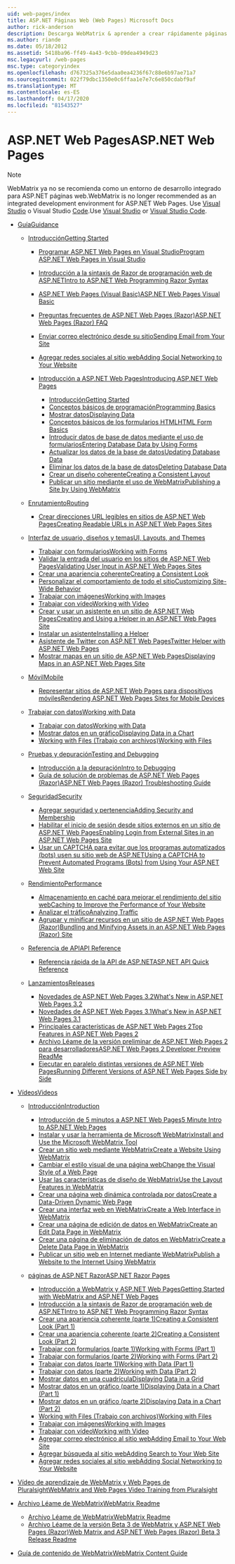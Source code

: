 ```yaml
---
uid: web-pages/index
title: ASP.NET Páginas Web (Web Pages) Microsoft Docs
author: rick-anderson
description: Descarga WebMatrix & aprender a crear rápidamente páginas web de una manera ligera para combinar el código del servidor con HTML.
ms.author: riande
ms.date: 05/18/2012
ms.assetid: 5418ba96-ff49-4a43-9cbb-09dea4949d23
msc.legacyurl: /web-pages
msc.type: categoryindex
ms.openlocfilehash: d767325a376e5daa0ea4236f67c88e6b97ae71a7
ms.sourcegitcommit: 022f79dbc1350e0c6ffaa1e7e7c6e850cdabf9af
ms.translationtype: MT
ms.contentlocale: es-ES
ms.lasthandoff: 04/17/2020
ms.locfileid: "81543527"
---
```

# <a name="aspnet-web-pages"></a><span data-ttu-id="45070-103">ASP.NET Web Pages</span><span class="sxs-lookup"><span data-stu-id="45070-103">ASP.NET Web Pages</span></span>

> [!NOTE] 
> <span data-ttu-id="45070-104">WebMatrix ya no se recomienda como un entorno de desarrollo integrado para ASP.NET páginas web.</span><span class="sxs-lookup"><span data-stu-id="45070-104">WebMatrix is no longer recommended as an integrated development environment for ASP.NET Web Pages.</span></span> <span data-ttu-id="45070-105">Use [Visual Studio](xref:web-pages/overview/getting-started/program-asp-net-web-pages-in-visual-studio) o Visual Studio [Code](https://code.visualstudio.com/).</span><span class="sxs-lookup"><span data-stu-id="45070-105">Use [Visual Studio](xref:web-pages/overview/getting-started/program-asp-net-web-pages-in-visual-studio) or [Visual Studio Code](https://code.visualstudio.com/).</span></span>

- [<span data-ttu-id="45070-106">Guía</span><span class="sxs-lookup"><span data-stu-id="45070-106">Guidance</span></span>](overview/index.md)

    - [<span data-ttu-id="45070-107">Introducción</span><span class="sxs-lookup"><span data-stu-id="45070-107">Getting Started</span></span>](overview/getting-started/index.md)

        - [<span data-ttu-id="45070-108">Programar ASP.NET Web Pages en Visual Studio</span><span class="sxs-lookup"><span data-stu-id="45070-108">Program ASP.NET Web Pages in Visual Studio</span></span>](overview/getting-started/program-asp-net-web-pages-in-visual-studio.md)
        - [<span data-ttu-id="45070-109">Introducción a la sintaxis de Razor de programación web de ASP.NET</span><span class="sxs-lookup"><span data-stu-id="45070-109">Intro to ASP.NET Web Programming Razor Syntax</span></span>](overview/getting-started/introducing-razor-syntax-c.md)
        - [<span data-ttu-id="45070-110">ASP.NET Web Pages (Visual Basic)</span><span class="sxs-lookup"><span data-stu-id="45070-110">ASP.NET Web Pages Visual Basic</span></span>](overview/getting-started/introducing-razor-syntax-vb.md)
        - [<span data-ttu-id="45070-111">Preguntas frecuentes de ASP.NET Web Pages (Razor)</span><span class="sxs-lookup"><span data-stu-id="45070-111">ASP.NET Web Pages (Razor) FAQ</span></span>](overview/getting-started/aspnet-web-pages-razor-faq.md)
        - [<span data-ttu-id="45070-112">Enviar correo electrónico desde su sitio</span><span class="sxs-lookup"><span data-stu-id="45070-112">Sending Email from Your Site</span></span>](overview/getting-started/11-adding-email-to-your-web-site.md)
        - [<span data-ttu-id="45070-113">Agregar redes sociales al sitio web</span><span class="sxs-lookup"><span data-stu-id="45070-113">Adding Social Networking to Your Website</span></span>](overview/getting-started/13-adding-social-networking-to-your-web-site.md)
        - [<span data-ttu-id="45070-114">Introducción a ASP.NET Web Pages</span><span class="sxs-lookup"><span data-stu-id="45070-114">Introducing ASP.NET Web Pages</span></span>](overview/getting-started/introducing-aspnet-web-pages-2/index.md)

            - [<span data-ttu-id="45070-115">Introducción</span><span class="sxs-lookup"><span data-stu-id="45070-115">Getting Started</span></span>](overview/getting-started/introducing-aspnet-web-pages-2/getting-started.md)
            - [<span data-ttu-id="45070-116">Conceptos básicos de programación</span><span class="sxs-lookup"><span data-stu-id="45070-116">Programming Basics</span></span>](overview/getting-started/introducing-aspnet-web-pages-2/intro-to-web-pages-programming.md)
            - [<span data-ttu-id="45070-117">Mostrar datos</span><span class="sxs-lookup"><span data-stu-id="45070-117">Displaying Data</span></span>](overview/getting-started/introducing-aspnet-web-pages-2/displaying-data.md)
            - [<span data-ttu-id="45070-118">Conceptos básicos de los formularios HTML</span><span class="sxs-lookup"><span data-stu-id="45070-118">HTML Form Basics</span></span>](overview/getting-started/introducing-aspnet-web-pages-2/form-basics.md)
            - [<span data-ttu-id="45070-119">Introducir datos de base de datos mediante el uso de formularios</span><span class="sxs-lookup"><span data-stu-id="45070-119">Entering Database Data by Using Forms</span></span>](overview/getting-started/introducing-aspnet-web-pages-2/entering-data.md)
            - [<span data-ttu-id="45070-120">Actualizar los datos de la base de datos</span><span class="sxs-lookup"><span data-stu-id="45070-120">Updating Database Data</span></span>](overview/getting-started/introducing-aspnet-web-pages-2/updating-data.md)
            - [<span data-ttu-id="45070-121">Eliminar los datos de la base de datos</span><span class="sxs-lookup"><span data-stu-id="45070-121">Deleting Database Data</span></span>](overview/getting-started/introducing-aspnet-web-pages-2/deleting-data.md)
            - [<span data-ttu-id="45070-122">Crear un diseño coherente</span><span class="sxs-lookup"><span data-stu-id="45070-122">Creating a Consistent Layout</span></span>](overview/getting-started/introducing-aspnet-web-pages-2/layouts.md)
            - [<span data-ttu-id="45070-123">Publicar un sitio mediante el uso de WebMatrix</span><span class="sxs-lookup"><span data-stu-id="45070-123">Publishing a Site by Using WebMatrix</span></span>](overview/getting-started/introducing-aspnet-web-pages-2/publishing.md)
    - [<span data-ttu-id="45070-124">Enrutamiento</span><span class="sxs-lookup"><span data-stu-id="45070-124">Routing</span></span>](overview/routing/index.md)

        - [<span data-ttu-id="45070-125">Crear direcciones URL legibles en sitios de ASP.NET Web Pages</span><span class="sxs-lookup"><span data-stu-id="45070-125">Creating Readable URLs in ASP.NET Web Pages Sites</span></span>](overview/routing/creating-readable-urls-in-aspnet-web-pages-sites.md)
    - [<span data-ttu-id="45070-126">Interfaz de usuario, diseños y temas</span><span class="sxs-lookup"><span data-stu-id="45070-126">UI, Layouts, and Themes</span></span>](overview/ui-layouts-and-themes/index.md)

        - [<span data-ttu-id="45070-127">Trabajar con formularios</span><span class="sxs-lookup"><span data-stu-id="45070-127">Working with Forms</span></span>](overview/ui-layouts-and-themes/4-working-with-forms.md)
        - [<span data-ttu-id="45070-128">Validar la entrada del usuario en los sitios de ASP.NET Web Pages</span><span class="sxs-lookup"><span data-stu-id="45070-128">Validating User Input in ASP.NET Web Pages Sites</span></span>](overview/ui-layouts-and-themes/validating-user-input-in-aspnet-web-pages-sites.md)
        - [<span data-ttu-id="45070-129">Crear una apariencia coherente</span><span class="sxs-lookup"><span data-stu-id="45070-129">Creating a Consistent Look</span></span>](overview/ui-layouts-and-themes/3-creating-a-consistent-look.md)
        - [<span data-ttu-id="45070-130">Personalizar el comportamiento de todo el sitio</span><span class="sxs-lookup"><span data-stu-id="45070-130">Customizing Site-Wide Behavior</span></span>](overview/ui-layouts-and-themes/18-customizing-site-wide-behavior.md)
        - [<span data-ttu-id="45070-131">Trabajar con imágenes</span><span class="sxs-lookup"><span data-stu-id="45070-131">Working with Images</span></span>](overview/ui-layouts-and-themes/9-working-with-images.md)
        - [<span data-ttu-id="45070-132">Trabajar con vídeo</span><span class="sxs-lookup"><span data-stu-id="45070-132">Working with Video</span></span>](overview/ui-layouts-and-themes/10-working-with-video.md)
        - [<span data-ttu-id="45070-133">Crear y usar un asistente en un sitio de ASP.NET Web Pages</span><span class="sxs-lookup"><span data-stu-id="45070-133">Creating and Using a Helper in an ASP.NET Web Pages Site</span></span>](overview/ui-layouts-and-themes/creating-and-using-a-helper-in-an-aspnet-web-pages-site.md)
        - [<span data-ttu-id="45070-134">Instalar un asistente</span><span class="sxs-lookup"><span data-stu-id="45070-134">Installing a Helper</span></span>](overview/ui-layouts-and-themes/installing-helpers.md)
        - [<span data-ttu-id="45070-135">Asistente de Twitter con ASP.NET Web Pages</span><span class="sxs-lookup"><span data-stu-id="45070-135">Twitter Helper with ASP.NET Web Pages</span></span>](overview/ui-layouts-and-themes/twitter-helper.md)
        - [<span data-ttu-id="45070-136">Mostrar mapas en un sitio de ASP.NET Web Pages</span><span class="sxs-lookup"><span data-stu-id="45070-136">Displaying Maps in an ASP.NET Web Pages Site</span></span>](overview/ui-layouts-and-themes/displaying-maps-in-an-aspnet-web-pages-site.md)
    - [<span data-ttu-id="45070-137">Móvil</span><span class="sxs-lookup"><span data-stu-id="45070-137">Mobile</span></span>](overview/mobile/index.md)

        - [<span data-ttu-id="45070-138">Representar sitios de ASP.NET Web Pages para dispositivos móviles</span><span class="sxs-lookup"><span data-stu-id="45070-138">Rendering ASP.NET Web Pages Sites for Mobile Devices</span></span>](overview/mobile/rendering-aspnet-web-pages-sites-for-mobile-devices.md)
    - [<span data-ttu-id="45070-139">Trabajar con datos</span><span class="sxs-lookup"><span data-stu-id="45070-139">Working with Data</span></span>](overview/data/index.md)

        - [<span data-ttu-id="45070-140">Trabajar con datos</span><span class="sxs-lookup"><span data-stu-id="45070-140">Working with Data</span></span>](overview/data/5-working-with-data.md)
        - [<span data-ttu-id="45070-141">Mostrar datos en un gráfico</span><span class="sxs-lookup"><span data-stu-id="45070-141">Displaying Data in a Chart</span></span>](overview/data/7-displaying-data-in-a-chart.md)
        - [<span data-ttu-id="45070-142">Working with Files (Trabajo con archivos)</span><span class="sxs-lookup"><span data-stu-id="45070-142">Working with Files</span></span>](overview/data/working-with-files.md)
    - [<span data-ttu-id="45070-143">Pruebas y depuración</span><span class="sxs-lookup"><span data-stu-id="45070-143">Testing and Debugging</span></span>](overview/testing-and-debugging/index.md)

        - [<span data-ttu-id="45070-144">Introducción a la depuración</span><span class="sxs-lookup"><span data-stu-id="45070-144">Intro to Debugging</span></span>](overview/testing-and-debugging/introduction-to-debugging.md)
        - [<span data-ttu-id="45070-145">Guía de solución de problemas de ASP.NET Web Pages (Razor)</span><span class="sxs-lookup"><span data-stu-id="45070-145">ASP.NET Web Pages (Razor) Troubleshooting Guide</span></span>](overview/testing-and-debugging/aspnet-web-pages-razor-troubleshooting-guide.md)
    - [<span data-ttu-id="45070-146">Seguridad</span><span class="sxs-lookup"><span data-stu-id="45070-146">Security</span></span>](overview/security/index.md)

        - [<span data-ttu-id="45070-147">Agregar seguridad y pertenencia</span><span class="sxs-lookup"><span data-stu-id="45070-147">Adding Security and Membership</span></span>](overview/security/16-adding-security-and-membership.md)
        - [<span data-ttu-id="45070-148">Habilitar el inicio de sesión desde sitios externos en un sitio de ASP.NET Web Pages</span><span class="sxs-lookup"><span data-stu-id="45070-148">Enabling Login from External Sites in an ASP.NET Web Pages Site</span></span>](overview/security/enabling-login-from-external-sites-in-an-aspnet-web-pages-site.md)
        - [<span data-ttu-id="45070-149">Usar un CAPTCHA para evitar que los programas automatizados (bots) usen su sitio web de ASP.NET</span><span class="sxs-lookup"><span data-stu-id="45070-149">Using a CAPTCHA to Prevent Automated Programs (Bots) from Using Your ASP.NET Web Site</span></span>](overview/security/using-a-catpcha-to-prevent-automated-programs-bots-from-using-your-aspnet-web-site.md)
    - [<span data-ttu-id="45070-150">Rendimiento</span><span class="sxs-lookup"><span data-stu-id="45070-150">Performance</span></span>](overview/performance-and-traffic/index.md)

        - [<span data-ttu-id="45070-151">Almacenamiento en caché para mejorar el rendimiento del sitio web</span><span class="sxs-lookup"><span data-stu-id="45070-151">Caching to Improve the Performance of Your Website</span></span>](overview/performance-and-traffic/15-caching-to-improve-the-performance-of-your-website.md)
        - [<span data-ttu-id="45070-152">Analizar el tráfico</span><span class="sxs-lookup"><span data-stu-id="45070-152">Analyzing Traffic</span></span>](overview/performance-and-traffic/14-analyzing-traffic.md)
        - [<span data-ttu-id="45070-153">Agrupar y minificar recursos en un sitio de ASP.NET Web Pages (Razor)</span><span class="sxs-lookup"><span data-stu-id="45070-153">Bundling and Minifying Assets in an ASP.NET Web Pages (Razor) Site</span></span>](overview/performance-and-traffic/bundling-and-minifying-assets-in-an-aspnet-web-pages-razor-site.md)
    - [<span data-ttu-id="45070-154">Referencia de API</span><span class="sxs-lookup"><span data-stu-id="45070-154">API Reference</span></span>](overview/api-reference/index.md)

        - [<span data-ttu-id="45070-155">Referencia rápida de la API de ASP.NET</span><span class="sxs-lookup"><span data-stu-id="45070-155">ASP.NET API Quick Reference</span></span>](overview/api-reference/asp-net-web-pages-api-reference.md)
    - [<span data-ttu-id="45070-156">Lanzamientos</span><span class="sxs-lookup"><span data-stu-id="45070-156">Releases</span></span>](overview/releases/index.md)

        - [<span data-ttu-id="45070-157">Novedades de ASP.NET Web Pages 3.2</span><span class="sxs-lookup"><span data-stu-id="45070-157">What's New in ASP.NET Web Pages 3.2</span></span>](overview/releases/whats-new-in-aspnet-web-pages-32.md)
        - [<span data-ttu-id="45070-158">Novedades de ASP.NET Web Pages 3.1</span><span class="sxs-lookup"><span data-stu-id="45070-158">What's New in ASP.NET Web Pages 3.1</span></span>](overview/releases/whats-new-aspnet-web-pages-31.md)
        - [<span data-ttu-id="45070-159">Principales características de ASP.NET Web Pages 2</span><span class="sxs-lookup"><span data-stu-id="45070-159">Top Features in ASP.NET Web Pages 2</span></span>](overview/releases/top-features-in-web-pages-2.md)
        - [<span data-ttu-id="45070-160">Archivo Léame de la versión preliminar de ASP.NET Web Pages 2 para desarrolladores</span><span class="sxs-lookup"><span data-stu-id="45070-160">ASP.NET Web Pages 2 Developer Preview ReadMe</span></span>](overview/releases/aspnet-web-pages-2-developer-preview-readme.md)
        - [<span data-ttu-id="45070-161">Ejecutar en paralelo distintas versiones de ASP.NET Web Pages</span><span class="sxs-lookup"><span data-stu-id="45070-161">Running Different Versions of ASP.NET Web Pages Side by Side</span></span>](overview/releases/running-v1-and-v2-sites-side-by-side.md)
- [<span data-ttu-id="45070-162">Vídeos</span><span class="sxs-lookup"><span data-stu-id="45070-162">Videos</span></span>](videos/index.md)

    - [<span data-ttu-id="45070-163">Introducción</span><span class="sxs-lookup"><span data-stu-id="45070-163">Introduction</span></span>](videos/introduction/index.md)

        - [<span data-ttu-id="45070-164">Introducción de 5 minutos a ASP.NET Web Pages</span><span class="sxs-lookup"><span data-stu-id="45070-164">5 Minute Intro to ASP.NET Web Pages</span></span>](videos/introduction/5-minute-introduction-to-aspnet-web-pages.md)
        - [<span data-ttu-id="45070-165">Instalar y usar la herramienta de Microsoft WebMatrix</span><span class="sxs-lookup"><span data-stu-id="45070-165">Install and Use the Microsoft WebMatrix Tool</span></span>](videos/introduction/install-and-use-the-microsoft-webmatrix-tool.md)
        - [<span data-ttu-id="45070-166">Crear un sitio web mediante WebMatrix</span><span class="sxs-lookup"><span data-stu-id="45070-166">Create a Website Using WebMatrix</span></span>](videos/introduction/create-a-website-using-webmatrix.md)
        - [<span data-ttu-id="45070-167">Cambiar el estilo visual de una página web</span><span class="sxs-lookup"><span data-stu-id="45070-167">Change the Visual Style of a Web Page</span></span>](videos/introduction/change-the-visual-style-of-a-web-page.md)
        - [<span data-ttu-id="45070-168">Usar las características de diseño de WebMatrix</span><span class="sxs-lookup"><span data-stu-id="45070-168">Use the Layout Features in WebMatrix</span></span>](videos/introduction/use-the-layout-features-in-webmatrix.md)
        - [<span data-ttu-id="45070-169">Crear una página web dinámica controlada por datos</span><span class="sxs-lookup"><span data-stu-id="45070-169">Create a Data-Driven Dynamic Web Page</span></span>](videos/introduction/create-a-data-driven-dynamic-web-page.md)
        - [<span data-ttu-id="45070-170">Crear una interfaz web en WebMatrix</span><span class="sxs-lookup"><span data-stu-id="45070-170">Create a Web Interface in WebMatrix</span></span>](videos/introduction/create-a-web-interface-in-webmatrix.md)
        - [<span data-ttu-id="45070-171">Crear una página de edición de datos en WebMatrix</span><span class="sxs-lookup"><span data-stu-id="45070-171">Create an Edit Data Page in WebMatrix</span></span>](videos/introduction/create-an-edit-data-page-in-webmatrix.md)
        - [<span data-ttu-id="45070-172">Crear una página de eliminación de datos en WebMatrix</span><span class="sxs-lookup"><span data-stu-id="45070-172">Create a Delete Data Page in WebMatrix</span></span>](videos/introduction/create-a-delete-data-page-in-webmatrix.md)
        - [<span data-ttu-id="45070-173">Publicar un sitio web en Internet mediante WebMatrix</span><span class="sxs-lookup"><span data-stu-id="45070-173">Publish a Website to the Internet Using WebMatrix</span></span>](videos/introduction/publish-a-website-to-the-internet-using-webmatrix.md)
    - [<span data-ttu-id="45070-174">páginas de ASP.NET Razor</span><span class="sxs-lookup"><span data-stu-id="45070-174">ASP.NET Razor Pages</span></span>](videos/aspnet-razor-pages/index.md)

        - [<span data-ttu-id="45070-175">Introducción a WebMatrix y ASP.NET Web Pages</span><span class="sxs-lookup"><span data-stu-id="45070-175">Getting Started with WebMatrix and ASP.NET Web Pages</span></span>](videos/aspnet-razor-pages/getting-started-with-webmatrix-and-aspnet-web-pages.md)
        - [<span data-ttu-id="45070-176">Introducción a la sintaxis de Razor de programación web de ASP.NET</span><span class="sxs-lookup"><span data-stu-id="45070-176">Intro to ASP.NET Web Programming Razor Syntax</span></span>](videos/aspnet-razor-pages/introduction-to-aspnet-web-programming-using-the-razor-syntax.md)
        - [<span data-ttu-id="45070-177">Crear una apariencia coherente (parte 1)</span><span class="sxs-lookup"><span data-stu-id="45070-177">Creating a Consistent Look (Part 1)</span></span>](videos/aspnet-razor-pages/creating-a-consistent-look-part-1.md)
        - [<span data-ttu-id="45070-178">Crear una apariencia coherente (parte 2)</span><span class="sxs-lookup"><span data-stu-id="45070-178">Creating a Consistent Look (Part 2)</span></span>](videos/aspnet-razor-pages/creating-a-consistent-look-part-2.md)
        - [<span data-ttu-id="45070-179">Trabajar con formularios (parte 1)</span><span class="sxs-lookup"><span data-stu-id="45070-179">Working with Forms (Part 1)</span></span>](videos/aspnet-razor-pages/working-with-forms-part-1.md)
        - [<span data-ttu-id="45070-180">Trabajar con formularios (parte 2)</span><span class="sxs-lookup"><span data-stu-id="45070-180">Working with Forms (Part 2)</span></span>](videos/aspnet-razor-pages/working-with-forms-part-2.md)
        - [<span data-ttu-id="45070-181">Trabajar con datos (parte 1)</span><span class="sxs-lookup"><span data-stu-id="45070-181">Working with Data (Part 1)</span></span>](videos/aspnet-razor-pages/working-with-data-part-1.md)
        - [<span data-ttu-id="45070-182">Trabajar con datos (parte 2)</span><span class="sxs-lookup"><span data-stu-id="45070-182">Working with Data (Part 2)</span></span>](videos/aspnet-razor-pages/working-with-data-part-2.md)
        - [<span data-ttu-id="45070-183">Mostrar datos en una cuadrícula</span><span class="sxs-lookup"><span data-stu-id="45070-183">Displaying Data in a Grid</span></span>](videos/aspnet-razor-pages/displaying-data-in-a-grid.md)
        - [<span data-ttu-id="45070-184">Mostrar datos en un gráfico (parte 1)</span><span class="sxs-lookup"><span data-stu-id="45070-184">Displaying Data in a Chart (Part 1)</span></span>](videos/aspnet-razor-pages/displaying-data-in-a-chart-part-1.md)
        - [<span data-ttu-id="45070-185">Mostrar datos en un gráfico (parte 2)</span><span class="sxs-lookup"><span data-stu-id="45070-185">Displaying Data in a Chart (Part 2)</span></span>](videos/aspnet-razor-pages/displaying-data-in-a-chart-part-2.md)
        - [<span data-ttu-id="45070-186">Working with Files (Trabajo con archivos)</span><span class="sxs-lookup"><span data-stu-id="45070-186">Working with Files</span></span>](videos/aspnet-razor-pages/working-with-files.md)
        - [<span data-ttu-id="45070-187">Trabajar con imágenes</span><span class="sxs-lookup"><span data-stu-id="45070-187">Working with Images</span></span>](videos/aspnet-razor-pages/working-with-images.md)
        - [<span data-ttu-id="45070-188">Trabajar con vídeo</span><span class="sxs-lookup"><span data-stu-id="45070-188">Working with Video</span></span>](videos/aspnet-razor-pages/working-with-video.md)
        - [<span data-ttu-id="45070-189">Agregar correo electrónico al sitio web</span><span class="sxs-lookup"><span data-stu-id="45070-189">Adding Email to Your Web Site</span></span>](videos/aspnet-razor-pages/adding-email-to-your-web-site.md)
        - [<span data-ttu-id="45070-190">Agregar búsqueda al sitio web</span><span class="sxs-lookup"><span data-stu-id="45070-190">Adding Search to Your Web Site</span></span>](videos/aspnet-razor-pages/adding-search-to-your-web-site.md)
        - [<span data-ttu-id="45070-191">Agregar redes sociales al sitio web</span><span class="sxs-lookup"><span data-stu-id="45070-191">Adding Social Networking to Your Website</span></span>](videos/aspnet-razor-pages/adding-social-networking-to-your-website.md)
- [<span data-ttu-id="45070-192">Vídeo de aprendizaje de WebMatrix y Web Pages de Pluralsight</span><span class="sxs-lookup"><span data-stu-id="45070-192">WebMatrix and Web Pages Video Training from Pluralsight</span></span>](pluralsight.md)
- [<span data-ttu-id="45070-193">Archivo Léame de WebMatrix</span><span class="sxs-lookup"><span data-stu-id="45070-193">WebMatrix Readme</span></span>](readme/index.md)

    - [<span data-ttu-id="45070-194">Archivo Léame de WebMatrix</span><span class="sxs-lookup"><span data-stu-id="45070-194">WebMatrix Readme</span></span>](readme/overview.md)
    - [<span data-ttu-id="45070-195">Archivo Léame de la versión Beta 3 de WebMatrix y ASP.NET Web Pages (Razor)</span><span class="sxs-lookup"><span data-stu-id="45070-195">Web Matrix and ASP.NET Web Pages (Razor) Beta 3 Release Readme</span></span>](readme/beta3.md)
- [<span data-ttu-id="45070-196">Guía de contenido de WebMatrix</span><span class="sxs-lookup"><span data-stu-id="45070-196">WebMatrix Content Guide</span></span>](content-guide.md)

